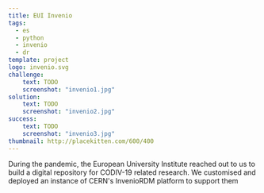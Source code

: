 ```yaml
---
title: EUI Invenio
tags:
  - es
  - python
  - invenio
  - dr
template: project
logo: invenio.svg
challenge:
    text: TODO
    screenshot: "invenio1.jpg"
solution:
    text: TODO
    screenshot: "invenio2.jpg"
success:
    text: TODO
    screenshot: "invenio3.jpg"
thumbnail: http://placekitten.com/600/400
---
```


During the pandemic, the European University Institute reached out to us to build a digital repository for CODIV-19 related research.  We customised and deployed an instance of CERN's InvenioRDM platform to support them